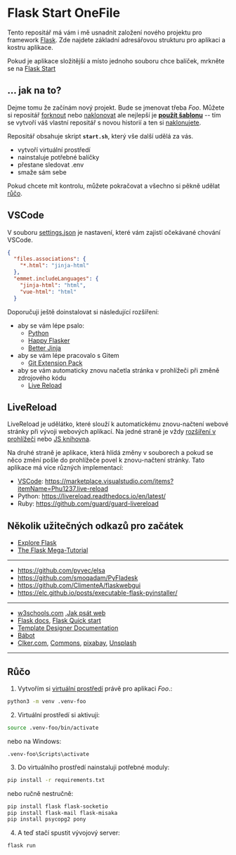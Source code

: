 Flask Start OneFile
=========================

[flask]: https://flask.palletsprojects.com

Tento repositář má vám i mě usnadnit založení nového projektu pro framework
[Flask][]. Zde najdete základní adresářovou strukturu pro aplikaci a kostru
aplikace.

Pokud je aplikace složitější a místo jednoho souboru chce balíček, mrkněte se na
[Flask Start](/spseol/flask-start)


## ... jak na to?


Dejme tomu že začínám nový projekt. Bude se jmenovat třeba *Foo*. Můžete si
repositář [forknout](htts://help.github.com/articles/fork-a-repo/) nebo
[naklonovat](https://help.github.com/articles/cloning-a-repository/) ale
nejlepší je **[použít
šablonu](https://github.com/spseol/flask-start-onefile/generate)** -- tím se
vytvoří váš vlastní repositář s novou historií a ten si
[naklonujete](https://help.github.com/articles/cloning-a-repository/).


Repositář obsahuje skript **`start.sh`**, který vše další udělá za vás.
  * vytvoří virtuální prostředí
  * nainstaluje potřebné balíčky
  * přestane sledovat .env
  * smaže sám sebe

Pokud chcete mít kontrolu, můžete pokračovat a všechno si pěkně udělat [růčo](#růčo).

VSCode
-----------

V souboru [settings.json](.vscode/settings.json) je nastavení, které vám zajistí
očekávané chování VSCode.

```json
{
  "files.associations": {
    "*.html": "jinja-html"
  },
  "emmet.includeLanguages": {
    "jinja-html": "html",
    "vue-html": "html"
  }
```

Doporučuji ještě doinstalovat si následující rozšíření:
  * aby se vám lépe psalo:
    * [Python](https://marketplace.visualstudio.com/items?itemName=ms-python.python)
    * [Happy Flasker](https://marketplace.visualstudio.com/items?itemName=apedroed.Happy-Flasker)
    * [Better Jinja](https://marketplace.visualstudio.com/items?itemName=samuelcolvin.jinjahtml)
  * aby se vám lépe pracovalo s Gitem
    * [Git Extension Pack](https://marketplace.visualstudio.com/items?itemName=donjayamanne.git-extension-pack)
  * aby se vám automaticky znovu načetla stránka v prohlížeči při změně zdrojového kódu
    * [Live Reload](https://marketplace.visualstudio.com/items?itemName=Phu1237.live-reload)

LiveReload
----------------

LiveReload je udělátko, které slouží k automatickému znovu-načtení webové
stránky při vývoji webových aplikací. Na jedné straně je vždy [rozšíření v
prohlížeči](https://chrome.google.com/webstore/detail/livereload/jnihajbhpnppcggbcgedagnkighmdlei)
nebo [JS knihovna](https://github.com/livereload/livereload-js).

Na druhé straně je aplikace, která hlídá změny v souborech a pokud se něco
změní pošle do prohlížeče povel k znovu-načtení stránky. Tato aplikace má více
různých implementací:

* [VSCode](https://marketplace.visualstudio.com/search?term=livereload&target=VSCode&category=All%20categories&sortBy=Relevance): <https://marketplace.visualstudio.com/items?itemName=Phu1237.live-reload>
* Python: <https://livereload.readthedocs.io/en/latest/>
* Ruby: <https://github.com/guard/guard-livereload>

Několik užitečných odkazů pro začátek
------------------------------------------

* [Explore Flask](https://exploreflask.com/)
* [The Flask Mega-Tutorial](https://blog.miguelgrinberg.com/post/the-flask-mega-tutorial-part-i-hello-world)
---------------------------------------------------------------------------
* <https://github.com/pyvec/elsa>
* <https://github.com/smoqadam/PyFladesk>
* <https://github.com/ClimenteA/flaskwebgui>
* <https://elc.github.io/posts/executable-flask-pyinstaller/>
---------------------------------------------------------------------------
* [w3schools.com](https://www.w3schools.com/) ,[Jak psát web](https://www.jakpsatweb.cz/) 
* [Flask docs][flask],  [Flask Quick start](https://flask.palletsprojects.com/quickstart/)
* [Template Designer Documentation](https://jinja.palletsprojects.com/templates/)
* [Bábot](https://www.blabot.cz/)
* [Clker.com](http://www.clker.com/), [Commons](https://commons.wikimedia.org),
  [pixabay](https://pixabay.com/), [Unsplash](https://unsplash.com/)
---------------------------------------------------------------------------

## Růčo

1. Vytvořím si [virtuální prostředí](https://virtualenv.pypa.io/en/stable/)
   právě pro aplikaci *Foo*.:

```bash
python3 -m venv .venv-foo
```

2. Virtuální prostředí si aktivuji:

```bash
source .venv-foo/bin/activate
```
nebo na Windows:
```
.venv-foo\Scripts\activate

```

3. Do virtuálního prostředí nainstaluji potřebné moduly:

```bash
pip install -r requirements.txt
```
nebo ručně nestručně:

```bash
pip install flask flask-socketio
pip install flask-mail flask-misaka
pip install psycopg2 pony
```


4. A teď stačí spustit vývojový server:

```
flask run
```

